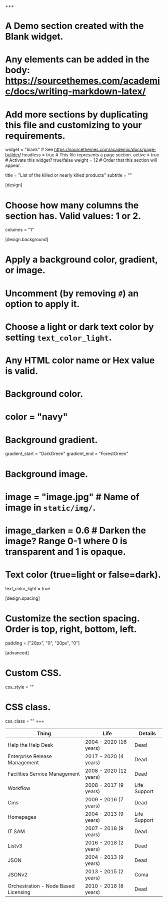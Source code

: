 +++
# A Demo section created with the Blank widget.
# Any elements can be added in the body: https://sourcethemes.com/academic/docs/writing-markdown-latex/
# Add more sections by duplicating this file and customizing to your requirements.

widget = "blank"  # See https://sourcethemes.com/academic/docs/page-builder/
headless = true  # This file represents a page section.
active = true  # Activate this widget? true/false
weight = 12 # Order that this section will appear.

title = "List of the killed or nearly killed products"
subtitle = ""

[design]
  # Choose how many columns the section has. Valid values: 1 or 2.
  columns = "1"

[design.background]
  # Apply a background color, gradient, or image.
  #   Uncomment (by removing `#`) an option to apply it.
  #   Choose a light or dark text color by setting `text_color_light`.
  #   Any HTML color name or Hex value is valid.

  # Background color.
  # color = "navy"
  
  # Background gradient.
  gradient_start = "DarkGreen"
  gradient_end = "ForestGreen"
  
  # Background image.
  # image = "image.jpg"  # Name of image in `static/img/`.
  # image_darken = 0.6  # Darken the image? Range 0-1 where 0 is transparent and 1 is opaque.

  # Text color (true=light or false=dark).
  text_color_light = true

[design.spacing]
  # Customize the section spacing. Order is top, right, bottom, left.
  padding = ["20px", "0", "20px", "0"]

[advanced]
 # Custom CSS. 
 css_style = ""
 
 # CSS class.
 css_class = ""
+++

<!--
State        | Descriptipn
------------ | -----------
Life Support | Has no updates & has replacement
Coma         | Has no updates & no replacement
Nearly Dead  | Not installable & has replacement
Dead         | Broken & not going to get fixed
-->
Thing                                | Life                   | Details
------------------------------------ | ---------------------- | -------
Help the Help Desk                   | 2004 - 2020 (16 years) | Dead
Enterprise Release Management        | 2017 - 2020 (4 years)  | Dead
Facilities Service Management        | 2008 - 2020 (12 years) | Dead
Workflow                             | 2008 - 2017 (9 years)  | Life Support
Cms                                  | 2009 - 2016 (7 years)  | Dead
Homepages                            | 2004 - 2013 (9 years)  | Life Support
IT SAM                               | 2007 - 2018 (9 years)  | Dead
Listv3                               | 2016 - 2018 (2 years)  | Dead
JSON                                 | 2004 - 2013 (9 years)  | Dead
JSONv2                               | 2013 - 2015 (2 years)  | Coma
Orchestration - Node Based Licensing | 2010 - 2018 (8 years)  | Dead
